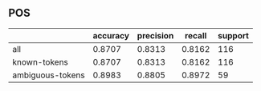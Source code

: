 
## POS

|                  | accuracy | precision | recall | support |
|------------------|----------|-----------|--------|---------|
| all              | 0.8707   | 0.8313    | 0.8162 | 116     |
| known-tokens     | 0.8707   | 0.8313    | 0.8162 | 116     |
| ambiguous-tokens | 0.8983   | 0.8805    | 0.8972 | 59      |

